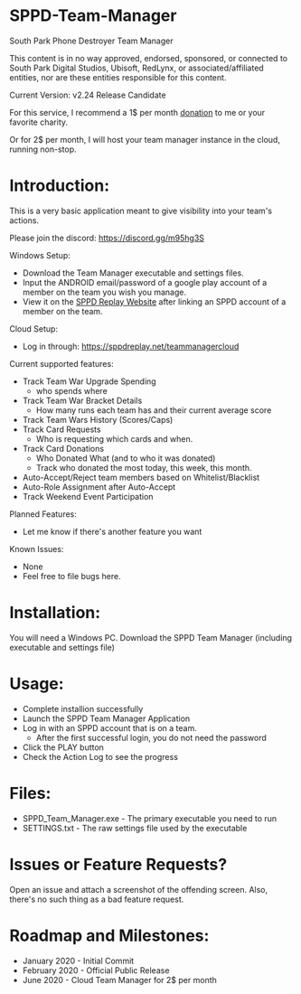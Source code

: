 # SPPD-Team-Manager
 
South Park Phone Destroyer Team Manager

This content is in no way approved, endorsed, sponsored, or connected to South Park Digital Studios, Ubisoft, RedLynx, or associated/affiliated entities, nor are these entities responsible for this content.

Current Version: v2.24 Release Candidate

For this service, I recommend a 1$ per month [donation](https://sppdreplay.net/donate) to me or your favorite charity.

Or for 2$ per month, I will host your team manager instance in the cloud, running non-stop.

Introduction:
============
This is a very basic application meant to give visibility into your team's actions.

Please join the discord: https://discord.gg/m95hg3S

Windows Setup:
  * Download the Team Manager executable and settings files.
  * Input the ANDROID email/password of a google play account of a member on the team you wish you manage.
  * View it on the [SPPD Replay Website](https://sppdreplay.net) after linking an SPPD account of a member on the team.
  
Cloud Setup:
  * Log in through: https://sppdreplay.net/teammanagercloud

Current supported features:
  * Track Team War Upgrade Spending
     * who spends where
  * Track Team War Bracket Details
     * How many runs each team has and their current average score
  * Track Team Wars History (Scores/Caps)
  * Track Card Requests
     * Who is requesting which cards and when.
  * Track Card Donations
     * Who Donated What (and to who it was donated)
     * Track who donated the most today, this week, this month.
  * Auto-Accept/Reject team members based on Whitelist/Blacklist
  * Auto-Role Assignment after Auto-Accept
  * Track Weekend Event Participation
     
Planned Features:
  * Let me know if there's another feature you want
  
Known Issues:
  * None
  * Feel free to file bugs here.


Installation:
==============
You will need a Windows PC.
Download the SPPD Team Manager (including executable and settings file)

Usage:
================================
  * Complete installion successfully
  * Launch the SPPD Team Manager Application
  * Log in with an SPPD account that is on a team.
     * After the first successful login, you do not need the password
  * Click the PLAY button
  * Check the Action Log to see the progress

Files:
============================================
  * SPPD_Team_Manager.exe 	- The primary executable you need to run
  * SETTINGS.txt	- The raw settings file used by the executable


Issues or Feature Requests?
============================================
Open an issue and attach a screenshot of the offending screen.
Also, there's no such thing as a bad feature request.


Roadmap and Milestones:
============================================
   * January 2020 - Initial Commit
   * February 2020 - Official Public Release
   * June 2020 - Cloud Team Manager for 2$ per month
